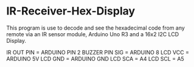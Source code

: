 # IR-Receiver-Hex-Display
This program is use to decode and see the hexadecimal code from any remote via an IR sensor module, Arduino Uno R3 and a 16x2 I2C LCD Display.

IR OUT PIN = ARDUINO PIN 2
BUZZER PIN SIG = ARDUINO 8
LCD VCC = ARDUINO 5V
LCD GND = ARDUINO GND
LCD SCA = A4
LCD SCL = A5
